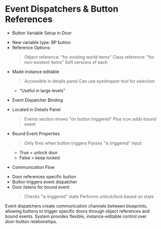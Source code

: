# Event Dispatchers & Button References

* Button Variable Setup in Door
 - New variable type: BP button
 - Reference Options:
   > Object reference: "for existing world items"
   > Class reference: "for non-existent items"
   > Soft versions of each
 - Made instance editable
   > Accessible in details panel
   > Can use eyedropper tool for selection
     * "Useful in large levels"

* Event Dispatcher Binding
 - Located in Details Panel
   > Events section shows "on button triggered"
   > Plus icon adds bound event
 - Bound Event Properties
   > Only fires when button triggers
   > Passes "is triggered" input
     * True = unlock door
     * False = keep locked

* Communication Flow
 - Door references specific button
 - Button triggers event dispatcher
 - Door listens for bound event
   > Checks "is triggered" state
   > Performs unlock/lock based on state

Event dispatchers create communication channels between blueprints, allowing buttons to trigger specific doors through object references and bound events. System provides flexible, instance-editable control over door-button relationships.
